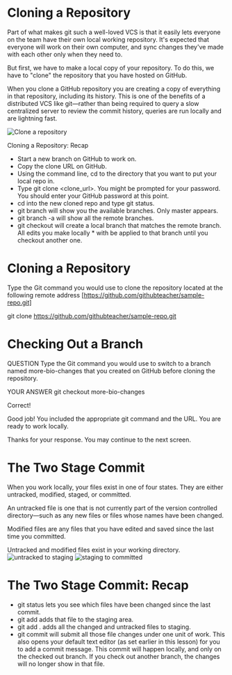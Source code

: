 Cloning a Repository
========
Part of what makes git such a well-loved VCS is that it easily lets everyone on the team have their own local working repository. It's expected that everyone will work on their own computer, and sync changes they've made with each other only when they need to.

But first, we have to make a local copy of your repository. To do this, we have to "clone" the repository that you have hosted on GitHub.

When you clone a GitHub repository you are creating a copy of everything in that repository, including its history. This is one of the benefits of a distributed VCS like git—rather than being required to query a slow centralized server to review the commit history, queries are run locally and are lightning fast.

![Clone a repository](https://raw.githubusercontent.com/wheelhouseio/curriculum-github/master/images/clone-diagram.png)

Cloning a Repository: Recap

* Start a new branch on GitHub to work on.
* Copy the clone URL on GitHub.
* Using the command line, cd to the directory that you want to put your local repo in.
* Type git clone <clone_url>.
You might be prompted for your password. You should enter your GitHub password at this point.
* cd into the new cloned repo and type git status.
* git branch will show you the available branches. Only master appears.
* git branch -a will show all the remote branches.
* git checkout <branchname> will create a local branch that matches the remote branch. All edits you make locally * with be applied to that branch until you checkout another one.


Cloning a Repository
========

Type the Git command you would use to clone the repository located at the following remote address 
[https://github.com/githubteacher/sample-repo.git]

 git clone https://github.com/githubteacher/sample-repo.git
 


Checking Out a Branch
=====================
QUESTION
Type the Git command you would use to switch to a branch named more-bio-changes that you created on GitHub before cloning the repository.

YOUR ANSWER
git checkout more-bio-changes

Correct!

Good job! You included the appropriate git command and the URL. You are ready to work locally.

Thanks for your response. You may continue to the next screen.


The Two Stage Commit
==========================
When you work locally, your files exist in one of four states. They are either untracked, modified, staged, or committed.

An untracked file is one that is not currently part of the version controlled directory—such as any new files or files whose names have been changed.

Modified files are any files that you have edited and saved since the last time you committed.

Untracked and modified files exist in your working directory.
![untracked to staging](https://raw.githubusercontent.com/wheelhouseio/curriculum-github/master/images/two-stage-commit-c.png)
![staging to committed](https://raw.githubusercontent.com/wheelhouseio/curriculum-github/master/images/two-stage-commit-d.png)

The Two Stage Commit: Recap
========
- git status lets you see which files have been changed since the last commit.
- git add <filename> adds that file to the staging area.
- git add . adds all the changed and untracked files to staging.
- git commit will submit all those file changes under one unit of work.
This also opens your default text editor (as set earlier in this lesson) for you to add a commit message.
This commit will happen locally, and only on the checked out branch. If you check out another branch, the changes will no longer show in that file.
